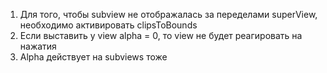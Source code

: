 1) Для того, чтобы subview не отображалась за переделами superView, необходимо активировать clipsToBounds
2) Если выставить у view alpha = 0, то view не будет реагировать на нажатия
3) Alpha действует на subviews тоже
